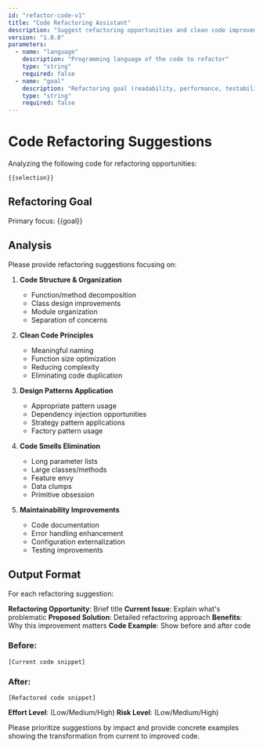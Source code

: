 ```yaml
---
id: "refactor-code-v1"
title: "Code Refactoring Assistant"
description: "Suggest refactoring opportunities and clean code improvements for better maintainability"
version: "1.0.0"
parameters:
  - name: "language"
    description: "Programming language of the code to refactor"
    type: "string"
    required: false
  - name: "goal"
    description: "Refactoring goal (readability, performance, testability, or maintainability)"
    type: "string"
    required: false
---
```


# Code Refactoring Suggestions

Analyzing the following code for refactoring opportunities:

```{{language}}
{{selection}}
```

## Refactoring Goal
Primary focus: {{goal}}

## Analysis

Please provide refactoring suggestions focusing on:

1. **Code Structure & Organization**
   - Function/method decomposition
   - Class design improvements
   - Module organization
   - Separation of concerns

2. **Clean Code Principles**
   - Meaningful naming
   - Function size optimization
   - Reducing complexity
   - Eliminating code duplication

3. **Design Patterns Application**
   - Appropriate pattern usage
   - Dependency injection opportunities
   - Strategy pattern applications
   - Factory pattern usage

4. **Code Smells Elimination**
   - Long parameter lists
   - Large classes/methods
   - Feature envy
   - Data clumps
   - Primitive obsession

5. **Maintainability Improvements**
   - Code documentation
   - Error handling enhancement
   - Configuration externalization
   - Testing improvements

## Output Format

For each refactoring suggestion:

**Refactoring Opportunity**: Brief title
**Current Issue**: Explain what's problematic
**Proposed Solution**: Detailed refactoring approach
**Benefits**: Why this improvement matters
**Code Example**: Show before and after code

### Before:
```{{language}}
[Current code snippet]
```

### After:
```{{language}}
[Refactored code snippet]
```

**Effort Level**: (Low/Medium/High)
**Risk Level**: (Low/Medium/High)

Please prioritize suggestions by impact and provide concrete examples showing the transformation from current to improved code.